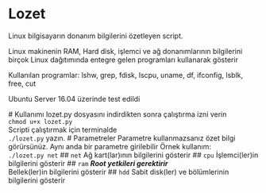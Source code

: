 # Lozet
Linux bilgisayarın donanım bilgilerini özetleyen script.
<p>Linux makinenin RAM, Hard disk, işlemci ve ağ donanımlarının bilgilerini birçok Linux dağıtımında entegre gelen programları kullanarak gösterir</p>
<p>Kullanılan programlar: lshw, grep, fdisk, lscpu, uname, df, ifconfig, lsblk, free, cut</p>
<p>Ubuntu Server 16.04 üzerinde test edildi</p>
# Kullanımı
lozet.py dosyasını indirdikten sonra çalıştırma izni verin<br>
<code>chmod u+x lozet.py</code> <br>
Scripti çalıştırmak için terminalde<br>
<code>./lozet.py</code> yazın.
# Parametreler
Parametre kullanmazsanız özet bilgi görürsünüz. Aynı anda bir parametre girilebilir
Örnek kullanım:<br>
<code>./lozet.py net</code>
## <code>net</code>
Ağ kart(lar)ının bilgilerini gösterir
## <code>cpu</code>
İşlemci(ler)in bilgilerini gösterir
## <code>ram</code>
<b><i>Root yetkileri gerektirir</i></b><br>
Bellek(ler)in bilgilerini gösterir
## <code>hdd</code>
Sabit disk(ler) ve bölümlerinin bilgilerini gösterir
